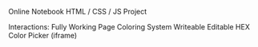 Online Notebook
HTML / CSS / JS Project

Interactions:
    Fully Working Page Coloring System
    Writeable
    Editable
    HEX Color Picker (iframe)
